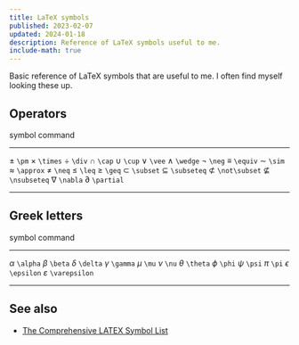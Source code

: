 ```yaml
---
title: LaTeX symbols
published: 2023-02-07
updated: 2024-01-18
description: Reference of LaTeX symbols useful to me.
include-math: true
---
```


Basic reference of LaTeX symbols that are useful to me.
I often find myself looking these up.

## Operators

  symbol                 command
--------------------   --------------------
  $\pm$                  `\pm`
  $\times$               `\times`
  $\div$                 `\div`
  $\cap$                 `\cap`
  $\cup$                 `\cup`
  $\vee$                 `\vee`
  $\wedge$               `\wedge`
  $\neg$                 `\neg`
  $\equiv$               `\equiv`
  $\sim$                 `\sim`
  $\approx$              `\approx`
  $\neq$                 `\neq`
  $\leq$                 `\leq`
  $\geq$                 `\geq`
  $\subset$              `\subset`
  $\subseteq$            `\subseteq`
  $\not\subset$          `\not\subset`
  $\nsubseteq$           `\nsubseteq`
  $\nabla$               `\nabla`
  $\partial$             `\partial`
--------------------   --------------------

## Greek letters

  symbol                 command
--------------------   --------------------
  $\alpha$               `\alpha`
  $\beta$                `\beta`
  $\delta$               `\delta`
  $\gamma$               `\gamma`
  $\mu$                  `\mu`
  $\nu$                  `\nu`
  $\theta$               `\theta`
  $\phi$                 `\phi`
  $\psi$                 `\psi`
  $\pi$                  `\pi`
  $\epsilon$             `\epsilon`
  $\varepsilon$          `\varepsilon`
--------------------   --------------------

## See also

*   [The Comprehensive LATEX Symbol List](https://tug.ctan.org/info/symbols/comprehensive/symbols-a4.pdf)
